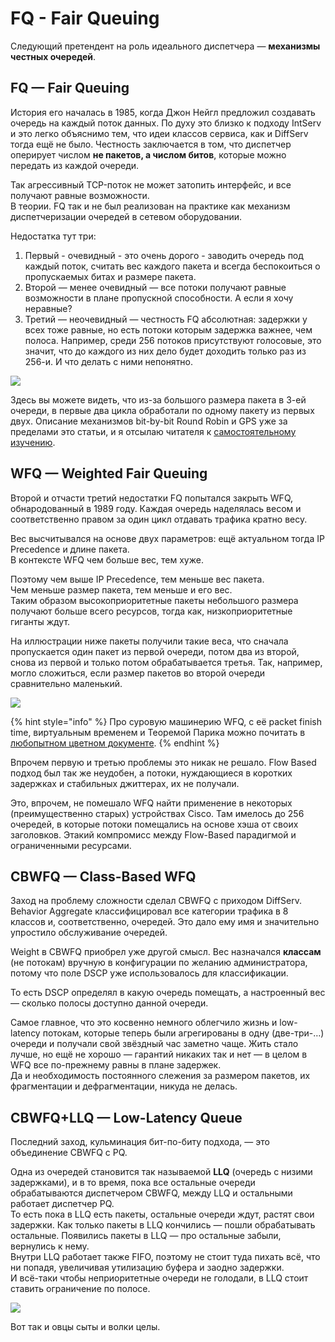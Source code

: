 # FQ - Fair Queuing

Следующий претендент на роль идеального диспетчера — **механизмы честных очередей**.

## FQ — Fair Queuing

История его началась в 1985, когда Джон Нейгл предложил создавать очередь на каждый поток данных. По духу это близко к подходу IntServ и это легко объяснимо тем, что идеи классов сервиса, как и DiffServ тогда ещё не было. Честность заключается в том, что диспетчер оперирует числом **не пакетов, а числом битов**, которые можно передать из каждой очереди.

Так агрессивный TCP-поток не может затопить интерфейс, и все получают равные возможности.  
В теории. FQ так и не был реализован на практике как механизм диспетчеризации очередей в сетевом оборудовании.

Недостатка тут три:

1. Первый - очевидный - это очень дорого - заводить очередь под каждый поток, считать вес каждого пакета и всегда беспокоиться о пропускаемых битах и размере пакета.
2. Второй — менее очевидный — все потоки получают равные возможности в плане пропускной способности. А если я хочу неравные?
3. Третий — неочевидный — честность FQ абсолютная: задержки у всех тоже равные, но есть потоки которым задержка важнее, чем полоса. Например, среди 256 потоков присутствуют голосовые, это значит, что до каждого из них дело будет доходить только раз из 256-и.  И что делать с ними непонятно.

![](../../.gitbook/assets/image-171.png)

Здесь вы можете видеть, что из-за большого размера пакета в 3-ей очереди, в первые два цикла обработали по одному пакету из первых двух. Описание механизмов bit-by-bit Round Robin и GPS уже за пределами это статьи, и я отсылаю читателя к [самостоятельному изучению](https://intronetworks.cs.luc.edu/current/html/queuing.html).

## WFQ — Weighted Fair Queuing

Второй и отчасти третий недостатки FQ попытался закрыть WFQ, обнародованный в 1989 году. Каждая очередь наделялась весом и соответственно правом за один цикл отдавать трафика кратно весу.

Вес высчитывался на основе двух параметров: ещё актуальном тогда IP Precedence и длине пакета.  
В контексте WFQ чем больше вес, тем хуже.

Поэтому чем выше IP Precedence, тем меньше вес пакета.  
Чем меньше размер пакета, тем меньше и его вес.  
Таким образом высокоприоритетные пакеты небольшого размера получают больше всего ресурсов, тогда как, низкоприоритетные гиганты ждут.

На иллюстрации ниже пакеты получили такие веса, что сначала пропускается один пакет из первой очереди, потом два из второй, снова из первой и только потом обрабатывается третья. Так, например, могло сложиться, если размер пакетов во второй очереди сравнительно маленький.

![](../../.gitbook/assets/image-127.png)

{% hint style="info" %}
Про суровую машинерию WFQ, с её packet finish time, виртуальным временем и Теоремой Парика можно почитать в [любопытном цветном документе](http://www.mathcs.emory.edu/~cheung/Courses/558/Syllabus/11-Fairness/WFQ.html).
{% endhint %}

Впрочем первую и третью проблемы это никак не решало. Flow Based подход был так же неудобен, а потоки, нуждающиеся в коротких задержках и стабильных джиттерах, их не получали.

Это, впрочем, не помешало WFQ найти применение в некоторых \(преимущественно старых\) устройствах Cisco. Там имелось до 256 очередей, в которые потоки помещались на основе хэша от своих заголовков. Этакий компромисс между Flow-Based парадигмой и ограниченными ресурсами.

## CBWFQ — Class-Based WFQ

Заход на проблему сложности сделал CBWFQ с приходом DiffServ. Behavior Aggregate классифицировал все категории трафика в 8 классов и, соответственно, очередей. Это дало ему имя и значительно упростило обслуживание очередей.

Weight в CBWFQ приобрел уже другой смысл. Вес назначался **классам** \(не потокам\) вручную в конфигурации по желанию администратора, потому что поле DSCP уже использовалось для классификации.

То есть DSCP определял в какую очередь помещать, а настроенный вес — сколько полосы доступно данной очереди.

Самое главное, что это косвенно немного облегчило жизнь и low-latency потокам, которые теперь были агрегированы в одну \(две-три-…\) очереди и получали свой звёздный час заметно чаще. Жить стало лучше, но ещё не хорошо — гарантий никаких так и нет — в целом в WFQ все по-прежнему равны в плане задержек.  
Да и необходимость постоянного слежения за размером пакетов, их фрагментации и дефрагментации, никуда не делась.

## CBWFQ+LLQ — Low-Latency Queue

Последний заход, кульминация бит-по-биту подхода, — это объединение CBWFQ с PQ.

Одна из очередей становится так называемой **LLQ** \(очередь с низими задержками\), и в то время, пока все остальные очереди обрабатываются диспетчером CBWFQ, между LLQ и остальными работает диспетчер PQ.  
То есть пока в LLQ есть пакеты, остальные очереди ждут, растят свои задержки. Как только пакеты в LLQ кончились — пошли обрабатывать остальные. Появились пакеты в LLQ — про остальные забыли, вернулись к нему.  
Внутри LLQ работает также FIFO, поэтому не стоит туда пихать всё, что ни попадя, увеличивая утилизацию буфера и заодно задержки.  
И всё-таки чтобы неприоритетные очереди не голодали, в LLQ стоит ставить ограничение по полосе.

![](../../.gitbook/assets/image-42.png)

Вот так и овцы сыты и волки целы.

